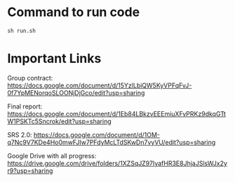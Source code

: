 # Command to run code
```
sh run.sh
```

# Important Links

Group contract: https://docs.google.com/document/d/15YzlLbiQW5KyVPFqFvJ-0f7YpMENorqoSLOONjDjGco/edit?usp=sharing

Final report: https://docs.google.com/document/d/1Eb84LBkzvEEEmiuXFvPRKz9dkqGTtW1PSKTc5Sncrok/edit?usp=sharing

SRS 2.0: https://docs.google.com/document/d/1OM-q7Nc9V7KDe4Ho0mwFJIw7PFdyMcLTdSKwDn7vyVU/edit?usp=sharing

Google Drive with all progress: https://drive.google.com/drive/folders/1XZSqJZ97IyafHR3E8JhjaJSlsWJx2yr9?usp=sharing
